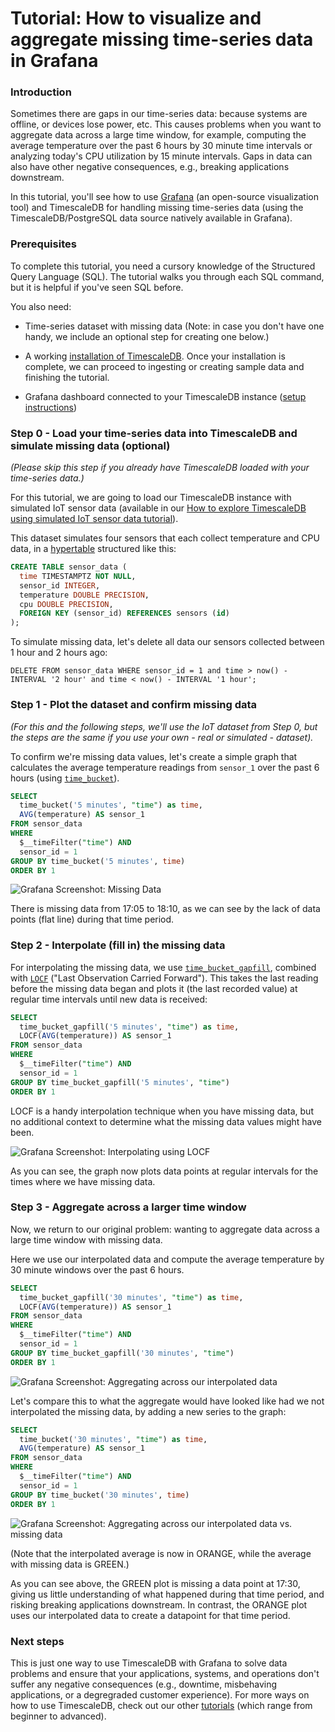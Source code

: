 # Tutorial: How to visualize and aggregate missing time-series data in Grafana

### Introduction [](introduction)
Sometimes there are gaps in our time-series data: because systems
are offline, or devices lose power, etc. This causes problems when you
want to aggregate data across a large time window, for example,
computing the average temperature over the past 6 hours by 30 minute
time intervals or analyzing today's CPU utilization by 15 minute
intervals. Gaps in data can also have other negative consequences,
e.g., breaking applications downstream.

In this tutorial, you'll see how to use [Grafana][grafana-external]
(an open-source visualization tool) and TimescaleDB for
handling missing time-series data (using the TimescaleDB/PostgreSQL data
source natively available in Grafana).

### Prerequisites [](prereqs)
To complete this tutorial, you need a cursory knowledge of the Structured Query
Language (SQL). The tutorial walks you through each SQL command, but it is
helpful if you've seen SQL before.

You also need:

* Time-series dataset with missing data (Note: in case you don't have
one handy, we include an optional step for creating one below.)

* A working [installation of TimescaleDB][install-timescale]. Once your installation
is complete, we can proceed to ingesting or creating sample data and finishing the tutorial.

* Grafana dashboard connected to your TimescaleDB instance ([setup
instructions][get-grafana])

### Step 0 - Load your time-series data into TimescaleDB and simulate missing data (optional) [](step0)

*(Please skip this step if you already have TimescaleDB loaded with your
time-series data.)*

For this tutorial, we are going to load our TimescaleDB instance with
simulated IoT sensor data (available in our [How to explore TimescaleDB
using simulated IoT sensor data tutorial][tutorial-simulate-iot]).

This dataset simulates four sensors that each collect temperature and CPU data, in a [hypertable][docs-hypertable] structured like this:

```sql
CREATE TABLE sensor_data (
  time TIMESTAMPTZ NOT NULL,
  sensor_id INTEGER,
  temperature DOUBLE PRECISION,
  cpu DOUBLE PRECISION,
  FOREIGN KEY (sensor_id) REFERENCES sensors (id)
);
```

To simulate missing data, let's delete all data our sensors collected between 1 hour and 2 hours ago:

```
DELETE FROM sensor_data WHERE sensor_id = 1 and time > now() - INTERVAL '2 hour' and time < now() - INTERVAL '1 hour';
```

### Step 1 - Plot the dataset and confirm missing data [](step1)

*(For this and the following steps, we'll use the IoT dataset from Step
0, but the steps are the same if you use your own - real or simulated -
dataset).*

To confirm we're missing data values, let's create a simple graph that
calculates the average temperature readings from `sensor_1` over the past
6 hours (using [`time_bucket`][docs-timebucket]).

```sql
SELECT
  time_bucket('5 minutes', "time") as time,
  AVG(temperature) AS sensor_1
FROM sensor_data
WHERE
  $__timeFilter("time") AND
  sensor_id = 1
GROUP BY time_bucket('5 minutes', time)
ORDER BY 1
```

<img class="main-content__illustration" src="https://assets.iobeam.com/images/docs/screenshots-for-tutorial-missing-data-grafana/missing-data.png" alt="Grafana Screenshot: Missing Data"/>

There is missing data from 17:05 to 18:10, as we can see by the lack of
data points (flat line) during that time period.

### Step 2 - Interpolate (fill in) the missing data [](step2)

For interpolating the missing data, we use
[`time_bucket_gapfill`][docs-timebucket-gapfill],
combined with [`LOCF`][docs-LOCF] ("Last Observation Carried Forward").
This takes the last reading before the missing data began and plots it
(the last recorded value) at regular time intervals until new data is
received:

```sql
SELECT
  time_bucket_gapfill('5 minutes', "time") as time,
  LOCF(AVG(temperature)) AS sensor_1
FROM sensor_data
WHERE
  $__timeFilter("time") AND
  sensor_id = 1
GROUP BY time_bucket_gapfill('5 minutes', "time")
ORDER BY 1
```

LOCF is a handy interpolation technique when you have missing data, but
no additional context to determine what the missing data values might
have been.

<img class="main-content__illustration" src="https://assets.iobeam.com/images/docs/screenshots-for-tutorial-missing-data-grafana/locf.png" alt="Grafana Screenshot: Interpolating using LOCF"/>

As you can see, the graph now plots data points at regular intervals for the times where we have missing data.

### Step 3 - Aggregate across a larger time window [](step3)
Now, we return to our original problem: wanting to aggregate data across a large time window with missing data.

Here we use our interpolated data and compute the average temperature by 30 minute windows over the past 6 hours.

```sql
SELECT
  time_bucket_gapfill('30 minutes', "time") as time,
  LOCF(AVG(temperature)) AS sensor_1
FROM sensor_data
WHERE
  $__timeFilter("time") AND
  sensor_id = 1
GROUP BY time_bucket_gapfill('30 minutes', "time")
ORDER BY 1
```

<img class="main-content__illustration" src="https://assets.iobeam.com/images/docs/screenshots-for-tutorial-missing-data-grafana/aggregate.png" alt="Grafana Screenshot: Aggregating across our interpolated data"/>

Let's compare this to what the aggregate would have looked like had we
not interpolated the missing data, by adding a new series to the graph:

```sql
SELECT
  time_bucket('30 minutes', "time") as time,
  AVG(temperature) AS sensor_1
FROM sensor_data
WHERE
  $__timeFilter("time") AND
  sensor_id = 1
GROUP BY time_bucket('30 minutes', time)
ORDER BY 1
```

<img class="main-content__illustration" src="https://assets.iobeam.com/images/docs/screenshots-for-tutorial-missing-data-grafana/aggregate_2.png" alt="Grafana Screenshot: Aggregating across our interpolated data vs. missing data"/>

(Note that the interpolated average is now in ORANGE, while the average
with missing data is GREEN.)

As you can see above, the GREEN plot is missing a data point at 17:30,
giving us little understanding of what happened during that time period,
and risking breaking applications downstream. In contrast, the ORANGE
plot uses our interpolated data to create a datapoint for that time
period.

### Next steps [](next-steps)

This is just one way to use TimescaleDB with Grafana to solve data
problems and ensure that your applications, systems, and operations
don't  suffer any negative consequences (e.g., downtime, misbehaving
applications, or a degregraded customer experience). For more ways on
how to use TimescaleDB, check out our other [tutorials][tutorials]
(which range from beginner to advanced).

[grafana-external]: https://grafana.com/
[install-timescale]: /install/latest/
[get-grafana]: /tutorials/grafana
[tutorial-simulate-iot]: /tutorials/simulate-iot-sensor-data/
[docs-hypertable]: /how-to-guides/hypertables/
[docs-timebucket]: /api/:currentVersion:/hyperfunctions/time_bucket
[docs-timebucket-gapfill]: /api/:currentVersion:/hyperfunctions/gapfilling-interpolation/time_bucket_gapfill
[docs-LOCF]: /api/:currentVersion:/hyperfunctions/gapfilling-interpolation/locf
[tutorials]: /tutorials
